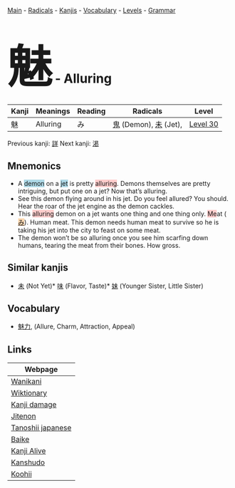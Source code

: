 <style> bigfont {font-size: 100px}</style>
[Main](../README.md) -
[Radicals](../radicals.md) -
[Kanjis](../kanjis.md) -
[Vocabulary](../vocabulary.md) -
[Levels](../levels.md) -
[Grammar](../grammar.md)
# <bigfont> 魅</bigfont> - Alluring 

| Kanji | Meanings | Reading | Radicals | Level |
| --- | --- | --- | --- | --- |
| 魅 | Alluring | み | [鬼](../radicals/鬼.md) (Demon), [未](../radicals/未.md) (Jet),  | [Level 30](../levels/wk_level30.md) |

Previous kanji: [詳](詳.md) Next kanji: [渇](渇.md) 

## Mnemonics
 * A <span style="background-color:#ADD8E6"> demon</span> on a <span style="background-color:#ADD8E6"> jet</span> is pretty <span style="background-color:#ffcccb"> alluring</span>. Demons themselves are pretty intriguing, but put one on a jet? Now that’s alluring.
* See this demon flying around in his jet. Do you feel allured? You should. Hear the roar of the jet engine as the demon cackles.
* This <span style="background-color:#ffcccb"> alluring</span> demon on a jet wants one thing and one thing only. <span style="background-color:#ffcccb"> Me</span>at (<span style="background-color:#fed8b1"> [み](https://jisho.org/search/み)</span>). Human meat. This demon needs human meat to survive so he is taking his jet into the city to feast on some meat.
* The demon won’t be so alluring once you see him scarfing down humans, tearing the meat from their bones. How gross.


## Similar kanjis
 * [未](未.md) (Not Yet)* [味](味.md) (Flavor, Taste)* [妹](妹.md) (Younger Sister, Little Sister)


## Vocabulary
 * [魅力](../vocabulary/魅.md), (Allure, Charm, Attraction, Appeal)



## Links 

| Webpage |
| --- |
| [Wanikani          ](https://www.wanikani.com/kanji/魅) |
| [Wiktionary        ](https://en.wiktionary.org/wiki/魅) |
| [Kanji damage      ](http://www.kanjidamage.com/kanji/search?utf8=✓&q=魅) |
| [Jitenon           ](https://jitenon.com/kanji/魅) |
| [Tanoshii japanese ](https://www.tanoshiijapanese.com/dictionary/kanji.cfm?k=魅) |
| [Baike             ](https://baike.baidu.com/item/魅) |
| [Kanji Alive       ](https://app.kanjialive.com/魅) |
| [Kanshudo          ](https://www.kanshudo.com/searchmn?q=魅) |
| [Koohii            ](https://kanji.koohii.com/study/kanji/魅) |
